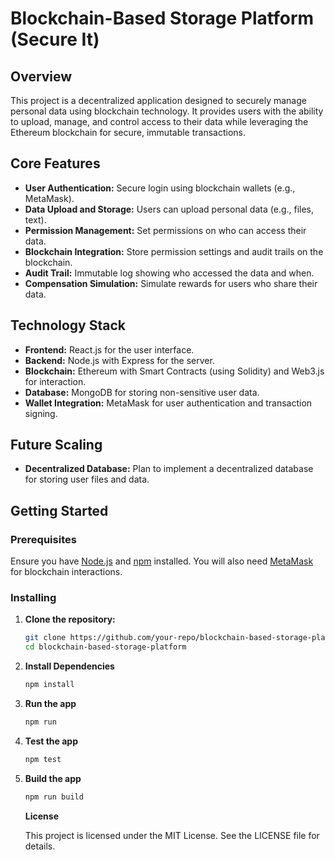 # Blockchain-Based Storage Platform (Secure It)

## Overview

This project is a decentralized application designed to securely manage personal data using blockchain technology. It provides users with the ability to upload, manage, and control access to their data while leveraging the Ethereum blockchain for secure, immutable transactions.

## Core Features

- **User Authentication:** Secure login using blockchain wallets (e.g., MetaMask).
- **Data Upload and Storage:** Users can upload personal data (e.g., files, text).
- **Permission Management:** Set permissions on who can access their data.
- **Blockchain Integration:** Store permission settings and audit trails on the blockchain.
- **Audit Trail:** Immutable log showing who accessed the data and when.
- **Compensation Simulation:** Simulate rewards for users who share their data.

## Technology Stack

- **Frontend:** React.js for the user interface.
- **Backend:** Node.js with Express for the server.
- **Blockchain:** Ethereum with Smart Contracts (using Solidity) and Web3.js for interaction.
- **Database:** MongoDB for storing non-sensitive user data.
- **Wallet Integration:** MetaMask for user authentication and transaction signing.

## Future Scaling

- **Decentralized Database:** Plan to implement a decentralized database for storing user files and data.

## Getting Started

### Prerequisites

Ensure you have [Node.js](https://nodejs.org/) and [npm](https://www.npmjs.com/) installed. You will also need [MetaMask](https://metamask.io/) for blockchain interactions.

### Installing

1. **Clone the repository:**

   ```bash
   git clone https://github.com/your-repo/blockchain-based-storage-platform.git
   cd blockchain-based-storage-platform
   ```

2. **Install Dependencies**

   ```bash
   npm install
   ```

3. **Run the app**

   ```bash
   npm run
   ```

4. **Test the app**

   ```bash
   npm test
   ```

5. **Build the app**

   ```bash
   npm run build
   ```

   **License**

   This project is licensed under the MIT License. See the LICENSE file for details.
